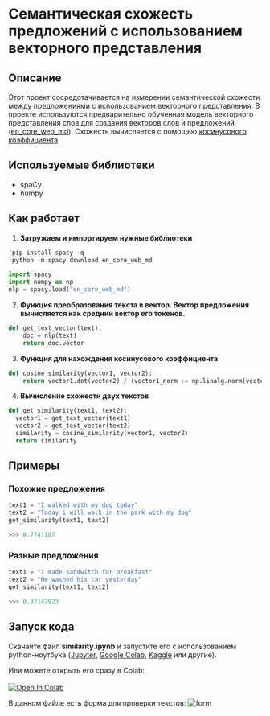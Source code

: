# Семантическая схожесть предложений с использованием векторного представления

## Описание

Этот проект сосредотачивается на измерении семантической схожести между предложениями с использованием векторного представления. В проекте используются предварительно обученная модель векторного представления слов для создания векторов слов и предложений ([en_core_web_md](https://spacy.io/models/en#en_core_web_md)). Схожесть вычисляется с помощью [косинусового коэффициента](https://en.wikipedia.org/wiki/Cosine_similarity).

## Используемые библиотеки

- spaCy
- numpy

## Как работает

1. **Загружаем и импортируем нужные библиотеки**
```python
!pip install spacy -q
!python -m spacy download en_core_web_md
```
```python
import spacy
import numpy as np
nlp = spacy.load("en_core_web_md")
```
2. **Функция преобразования текста в вектор. Вектор предложения вычисляется как средний вектор его токенов.**
```python
def get_text_vector(text):
    doc = nlp(text)
    return doc.vector
```
3. **Функция для нахождения косинусового коэффициента**
```python
def cosine_similarity(vector1, vector2):
    return vector1.dot(vector2) / (vector1_norm := np.linalg.norm(vector1)) / (vector2_norm := np.linalg.norm(vector2))
```
4. **Вычисление схожести двух текстов**
```python
def get_similarity(text1, text2):
  vector1 = get_text_vector(text1)
  vector2 = get_text_vector(text2)
  similarity = cosine_similarity(vector1, vector2)
  return similarity
```

## Примеры
### Похожие предложения
```python
text1 = "I walked with my dog today"
text2 = "Today i will walk in the park with my dog"
get_similarity(text1, text2)
```
```python terminal
>>> 0.7741187
```
### Разные предложения
```python
text1 = "I made sandwitch for breakfast"
text2 = "He washed his car yesterday"
get_similarity(text1, text2)
```
```python terminal
>>> 0.37142923
```
## Запуск кода

Скачайте файл **similarity.ipynb** и запустите его с использованием python-ноутбука ([Jupyter](https://jupyter.org), [Google Colab](https://colab.research.google.com/), [Kaggle](https://www.kaggle.com/) или другие).

Или можете открыть его сразу в Colab:
<br><br>
<a target="_blank" href="https://colab.research.google.com/github/LisiyLexa/Lab2-Semantic-Similarity/blob/main/similarity.ipynb">
  <img src="https://colab.research.google.com/assets/colab-badge.svg" alt="Open In Colab"/>
</a>

В данном файле есть форма для проверки текстов:
![form](https://github.com/LisiyLexa/Lab1-Semantic-Similarity/assets/81087786/25d8a7b9-f243-42f4-ab67-86d36a0476e9)
